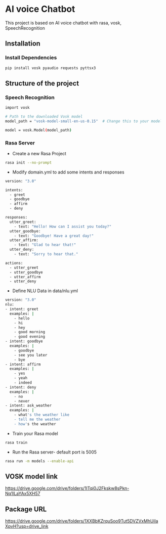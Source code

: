 # AI voice Chatbot

This project is based on AI voice chatbot with rasa, vosk, SpeechRecognition

## Installation

### Install Dependencies

```bash
pip install vosk pyaudio requests pyttsx3
```

## Structure of the project

### Speech Recognition

```bash
import vosk

# Path to the downloaded Vosk model
model_path = "vosk-model-small-en-us-0.15"  # Change this to your model's path

model = vosk.Model(model_path)
```

### Rasa Server

- Create a new Rasa Project

```bash
rasa init --no-prompt
```

- Modify domain.yml to add some intents and responses

```bash
version: "3.0"

intents:
  - greet
  - goodbye
  - affirm
  - deny

responses:
  utter_greet:
    - text: "Hello! How can I assist you today?"
  utter_goodbye:
    - text: "Goodbye! Have a great day!"
  utter_affirm:
    - text: "Glad to hear that!"
  utter_deny:
    - text: "Sorry to hear that."

actions:
  - utter_greet
  - utter_goodbye
  - utter_affirm
  - utter_deny

```

- Define NLU Data in data/nlu.yml

```bash
version: "3.0"
nlu:
- intent: greet
  examples: |
    - hello
    - hi
    - hey
    - good morning
    - good evening
- intent: goodbye
  examples: |
    - goodbye
    - see you later
    - bye
- intent: affirm
  examples: |
    - yes
    - yeah
    - indeed
- intent: deny
  examples: |
    - no
    - never
- intent: ask_weather
  examples: |
    - what's the weather like
    - tell me the weather
    - how's the weather

```

- Train your Rasa model

```bash
rasa train

```

- Run the Rasa server- default port is 5005

```bash
rasa run -m models --enable-api
```

## VOSK model link

https://drive.google.com/drive/folders/1lTqi0J2Fkskw8sPkn-Nq1lLaYAx5XH57


## Package URL

https://drive.google.com/drive/folders/1XXBbKZrquSoo9Tut5DVZVxMhUiIaXpvH?usp=drive_link